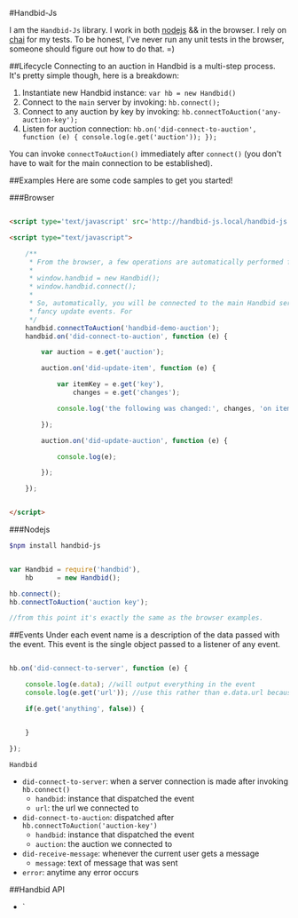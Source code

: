 #Handbid-Js

I am the `Handbid-Js` library. I work in both [nodejs](http://nodejs.org) && in the browser. I rely on [chai](http://chaijs.com)
for my tests. To be honest, I've never run any unit tests in the browser, someone should figure out how to do that. =)

##Lifecycle
Connecting to an auction in Handbid is a multi-step process. It's pretty simple though, here is a breakdown:

1. Instantiate new Handbid instance: `var hb = new Handbid()`
1. Connect to the `main` server by invoking: `hb.connect();`
1. Connect to any auction by key by invoking: `hb.connectToAuction('any-auction-key');`
1. Listen for auction connection: `hb.on('did-connect-to-auction', function (e) { console.log(e.get('auction')); });`

You can invoke `connectToAuction()` immediately after `connect()` (you don't have to wait for the main connection to be established).

##Examples
Here are some code samples to get you started!

###Browser
```html

<script type='text/javascript' src='http://handbid-js.local/handbid-js.js'></script>

<script type="text/javascript">

    /**
     * From the browser, a few operations are automatically performed for you. They are as follows:
     *
     * window.handbid = new Handbid();
     * window.handbid.connect();
     *
     * So, automatically, you will be connected to the main Handbid server. But, you will not be able to listen in on any
     * fancy update events. For
     */
    handbid.connectToAuction('handbid-demo-auction');
    handbid.on('did-connect-to-auction', function (e) {

        var auction = e.get('auction');

        auction.on('did-update-item', function (e) {

            var itemKey = e.get('key'),
                changes = e.get('changes');

            console.log('the following was changed:', changes, 'on item with key:', itemKey);

        });

        auction.on('did-update-auction', function (e) {

            console.log(e);

        });

    });


</script>

```

###Nodejs
```bash
$npm install handbid-js
```

```js

var Handbid = require('handbid'),
    hb      = new Handbid();

hb.connect();
hb.connectToAuction('auction key');

//from this point it's exactly the same as the browser examples.


```

##Events
Under each event name is a description of the data passed with the event. This event is the single object passed to a
listener of any event.

```js

hb.on('did-connect-to-server', function (e) {

    console.log(e.data); //will output everything in the event
    console.log(e.get('url')); //use this rather than e.data.url because get() allows for a default value

    if(e.get('anything', false)) {


    }

});

```

`Handbid`

- `did-connect-to-server`: when a server connection is made after invoking `hb.connect()`
    - `handbid`: instance that dispatched the event
    - `url`: the url we connected to
- `did-connect-to-auction`: dispatched after `hb.connectToAuction('auction-key')`
    - `handbid`: instance that dispatched the event
    - `auction`: the auction we connected to
- `did-receive-message`: whenever the current user gets a message
    - `message`: text of message that was sent
- `error`: anytime any error occurs

##Handbid API
- `